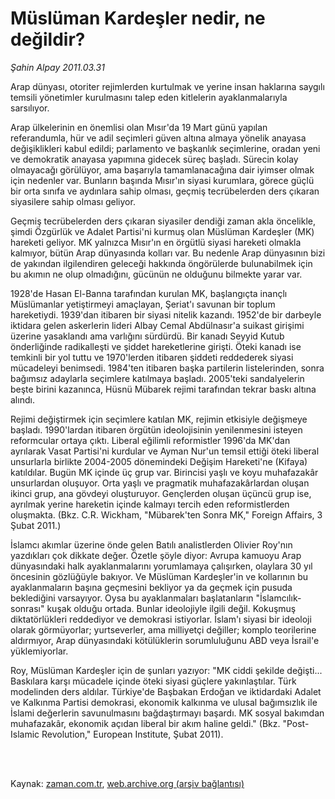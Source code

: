 # Müslüman Kardeşler nedir, ne değildir?

*Şahin Alpay 2011.03.31*

<td class="columnist-detail">
<p>Arap dünyası, otoriter rejimlerden kurtulmak ve yerine insan haklarına saygılı temsili yönetimler kurulmasını talep eden kitlelerin ayaklanmalarıyla sarsılıyor.</p>
<p>
<div id="haberMetinDiv">
<p> Arap ülkelerinin en önemlisi olan Mısır'da 19 Mart günü yapılan referandumla, hür ve adil seçimleri güven altına almaya yönelik anayasa değişiklikleri kabul edildi; parlamento ve başkanlık seçimlerine, oradan yeni ve demokratik anayasa yapımına gidecek süreç başladı. Sürecin kolay olmayacağı görülüyor, ama başarıyla tamamlanacağına dair iyimser olmak için nedenler var. Bunların başında Mısır'ın siyasi kurumlara, görece güçlü bir orta sınıfa ve aydınlara sahip olması, geçmiş tecrübelerden ders çıkaran siyasilere sahip olması geliyor.
<p>Geçmiş tecrübelerden ders çıkaran siyasiler dendiği zaman akla öncelikle, şimdi Özgürlük ve Adalet Partisi'ni kurmuş olan Müslüman Kardeşler (MK) hareketi geliyor. MK yalnızca Mısır'ın en örgütlü siyasi hareketi olmakla kalmıyor, bütün Arap dünyasında kolları var. Bu nedenle Arap dünyasının bizi de yakından ilgilendiren geleceği hakkında öngörülerde bulunabilmek için bu akımın ne olup olmadığını, gücünün ne olduğunu bilmekte yarar var.
<p>1928'de Hasan El-Banna tarafından kurulan MK, başlangıçta inançlı Müslümanlar yetiştirmeyi amaçlayan, Şeriat'ı savunan bir toplum hareketiydi. 1939'dan itibaren bir siyasi nitelik kazandı. 1952'de bir darbeyle iktidara gelen askerlerin lideri Albay Cemal Abdülnasır'a suikast girişimi üzerine yasaklandı ama varlığını sürdürdü. Bir kanadı Seyyid Kutub önderliğinde radikalleşti ve şiddet hareketlerine girişti. Öteki kanadı ise temkinli bir yol tuttu ve 1970'lerden itibaren şiddeti reddederek siyasi mücadeleyi benimsedi. 1984'ten itibaren başka partilerin listelerinden, sonra bağımsız adaylarla seçimlere katılmaya başladı. 2005'teki sandalyelerin beşte birini kazanınca, Hüsnü Mübarek rejimi tarafından tekrar baskı altına alındı.
<p>Rejimi değiştirmek için seçimlere katılan MK, rejimin etkisiyle değişmeye başladı. 1990'lardan itibaren örgütün ideolojisinin yenilenmesini isteyen reformcular ortaya çıktı. Liberal eğilimli reformistler 1996'da MK'dan ayrılarak Vasat Partisi'ni kurdular ve Ayman Nur'un temsil ettiği öteki liberal unsurlarla birlikte 2004-2005 dönemindeki Değişim Hareketi'ne (Kifaya) katıldılar. Bugün MK içinde üç grup var. Birincisi yaşlı ve koyu muhafazakâr unsurlardan oluşuyor. Orta yaşlı ve pragmatik muhafazakârlardan oluşan ikinci grup, ana gövdeyi oluşturuyor. Gençlerden oluşan üçüncü grup ise, ayrılmak yerine hareketin içinde kalmayı tercih eden reformistlerden oluşmakta. (Bkz. C.R. Wickham, "Mübarek'ten Sonra MK," Foreign Affairs, 3 Şubat 2011.)
<p>İslamcı akımlar üzerine önde gelen Batılı analistlerden Olivier Roy'nın yazdıkları çok dikkate değer. Özetle şöyle diyor: Avrupa kamuoyu Arap dünyasındaki halk ayaklanmalarını yorumlamaya çalışırken, olaylara 30 yıl öncesinin gözlüğüyle bakıyor. Ve Müslüman Kardeşler'in ve kollarının bu ayaklanmaların başına geçmesini bekliyor ya da geçmek için pusuda beklediğini varsayıyor. Oysa bu ayaklanmaları başlatanların "İslamcılık-sonrası" kuşak olduğu ortada. Bunlar ideolojiyle ilgili değil. Kokuşmuş diktatörlükleri reddediyor ve demokrasi istiyorlar. İslam'ı siyasi bir ideoloji olarak görmüyorlar; yurtseverler, ama milliyetçi değiller; komplo teorilerine aldırmıyor, Arap dünyasındaki kötülüklerin sorumluluğunu ABD veya İsrail'e yüklemiyorlar.
<p>Roy, Müslüman Kardeşler için de şunları yazıyor: "MK ciddi şekilde değişti... Baskılara karşı mücadele içinde öteki siyasi güçlere yakınlaştılar. Türk modelinden ders aldılar. Türkiye'de Başbakan Erdoğan ve iktidardaki Adalet ve Kalkınma Partisi demokrasi, ekonomik kalkınma ve ulusal bağımsızlık ile İslami değerlerin savunulmasını bağdaştırmayı başardı. MK sosyal bakımdan muhafazakâr, ekonomik açıdan liberal bir akım haline geldi." (Bkz. "Post-Islamic Revolution," European Institute, Şubat 2011). </p></p></p></p></p></p></div>
</p>


<p><br>
		 </br></p></td>

Kaynak: [zaman.com.tr](http://zaman.com.tr/yazar.do?yazino=1115271), [web.archive.org (arşiv bağlantısı)](http://web.archive.org/web/20110404080900/http://www.zaman.com.tr:80/yazar.do?yazino=1115271)
